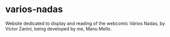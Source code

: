 # varios-nadas
Website dedicated to display and reading of the webcomic Vários Nadas, by Victor Zanini, being developed by me, Manu Mello.
